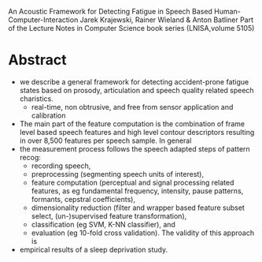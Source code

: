 An Acoustic Framework for Detecting Fatigue in Speech Based Human-Computer-Interaction
Jarek Krajewski, Rainer Wieland & Anton Batliner 
Part of the Lecture Notes in Computer Science book series (LNISA,volume 5105)

# Abstract

* we describe a general framework for detecting accident-prone fatigue states
  based on prosody, articulation and speech quality related speech charistics.
  * real-time, non obtrusive, and free from sensor application and calibration
* The main part of the feature computation is the 
  combination of frame level based speech features and high level contour
  descriptors resulting in over 8,500 features per speech sample. In general
* the measurement process follows the speech adapted steps of pattern recog: 
  * recording speech, 
  * preprocessing (segmenting speech units of interest), 
  * feature computation (perceptual and signal processing related features, as
    eg fundamental frequency, intensity, pause patterns, formants, cepstral
    coefficients), 
  * dimensionality reduction (filter and wrapper based feature subset select,
    (un-)supervised feature transformation), 
  * classification (eg SVM, K-NN classifier), and 
  * evaluation (eg 10-fold cross validation). The validity of this approach is
* empirical results of a sleep deprivation study.
